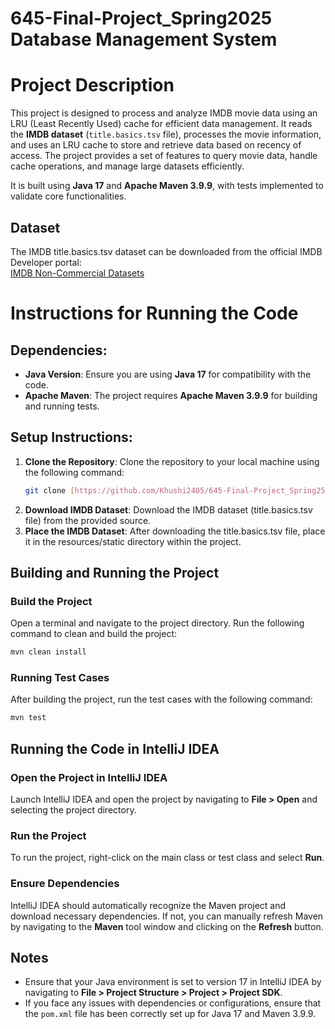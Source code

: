 # 645-Final-Project_Spring2025 Database Management System

# Project Description

This project is designed to process and analyze IMDB movie data using an LRU (Least Recently Used) cache for efficient data management. It reads the **IMDB dataset** (`title.basics.tsv` file), processes the movie information, and uses an LRU cache to store and retrieve data based on recency of access. The project provides a set of features to query movie data, handle cache operations, and manage large datasets efficiently.

It is built using **Java 17** and **Apache Maven 3.9.9**, with tests implemented to validate core functionalities.

## Dataset

The IMDB title.basics.tsv dataset can be downloaded from the official IMDB Developer portal:  
[IMDB Non-Commercial Datasets](https://developer.imdb.com/non-commercial-datasets/)

# Instructions for Running the Code

## Dependencies:
- **Java Version**: Ensure you are using **Java 17** for compatibility with the code.
- **Apache Maven**: The project requires **Apache Maven 3.9.9** for building and running tests.

## Setup Instructions:
1. **Clone the Repository**:
   Clone the repository to your local machine using the following command:
   ```bash
   git clone [https://github.com/Khushi2405/645-Final-Project_Spring25.git]
   ```
2. **Download IMDB Dataset**:
   Download the IMDB dataset (title.basics.tsv file) from the provided source.
3. **Place the IMDB Dataset**:
   After downloading the title.basics.tsv file, place it in the resources/static directory within the project.

## Building and Running the Project

### Build the Project
Open a terminal and navigate to the project directory. Run the following command to clean and build the project:

```bash
mvn clean install
```

### Running Test Cases
After building the project, run the test cases with the following command:

```bash
mvn test
```

## Running the Code in IntelliJ IDEA

### Open the Project in IntelliJ IDEA
Launch IntelliJ IDEA and open the project by navigating to **File > Open** and selecting the project directory.

### Run the Project
To run the project, right-click on the main class or test class and select **Run**.

### Ensure Dependencies
IntelliJ IDEA should automatically recognize the Maven project and download necessary dependencies. If not, you can manually refresh Maven by navigating to the **Maven** tool window and clicking on the **Refresh** button.

## Notes

- Ensure that your Java environment is set to version 17 in IntelliJ IDEA by navigating to **File > Project Structure > Project > Project SDK**.
- If you face any issues with dependencies or configurations, ensure that the `pom.xml` file has been correctly set up for Java 17 and Maven 3.9.9.
